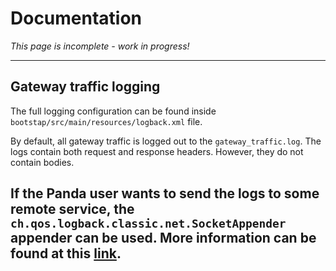 # Documentation
<i>This page is incomplete - work in progress!</i>

---
## Gateway traffic logging
The full logging configuration can be found inside `bootstap/src/main/resources/logback.xml` file.

By default, all gateway traffic is logged out to the `gateway_traffic.log`.
The logs contain both request and response headers. However, they do not contain bodies.

If the Panda user wants to send the logs to some remote service, the `ch.qos.logback.classic.net.SocketAppender` appender can be used.
More information can be found at this [link](https://logback.qos.ch/manual/appenders.html#SocketAppender).
---